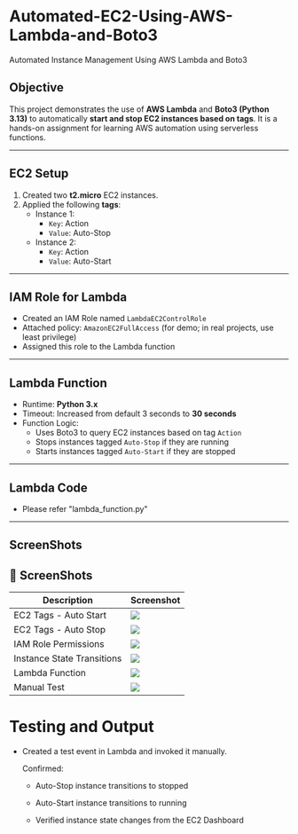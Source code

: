 # Automated-EC2-Using-AWS-Lambda-and-Boto3
Automated Instance Management Using AWS Lambda and Boto3

## Objective
This project demonstrates the use of **AWS Lambda** and **Boto3 (Python 3.13)** to automatically **start and stop EC2 instances based on tags**. It is a hands-on assignment for learning AWS automation using serverless functions.

---

## EC2 Setup

1. Created two **t2.micro** EC2 instances.
2. Applied the following **tags**:
   - Instance 1:
     - `Key`: Action
     - `Value`: Auto-Stop
   - Instance 2:
     - `Key`: Action
     - `Value`: Auto-Start

---

## IAM Role for Lambda

- Created an IAM Role named `LambdaEC2ControlRole`
- Attached policy: `AmazonEC2FullAccess` (for demo; in real projects, use least privilege)
- Assigned this role to the Lambda function

---

##  Lambda Function

- Runtime: **Python 3.x**
- Timeout: Increased from default 3 seconds to **30 seconds**
- Function Logic:
  - Uses Boto3 to query EC2 instances based on tag `Action`
  - Stops instances tagged `Auto-Stop` if they are running
  - Starts instances tagged `Auto-Start` if they are stopped

---

##  Lambda Code
   - Please refer "lambda_function.py"
---

##  ScreenShots

## 📸 ScreenShots

| Description                | Screenshot |
|---------------------------|------------|
| EC2 Tags - Auto Start     | ![](ScreenShots/EC2%20Instances%20with%20tags_Auto_Start.png) |
| EC2 Tags - Auto Stop      | ![](ScreenShots/EC2%20Instances%20with%20tags_Auto_Stop.png)  |
| IAM Role Permissions      | ![](ScreenShots/IAM%20Role%20permissions.png)                 |
| Instance State Transitions| ![](ScreenShots/instance%20state%20transitions.png)          |
| Lambda Function           | ![](ScreenShots/Lambda%20Function.png)                       |
| Manual Test               | ![](ScreenShots/Manual%20test.png)                           |

# Testing and Output

- Created a test event in Lambda and invoked it manually.

  Confirmed:

  - Auto-Stop instance transitions to stopped
  
  - Auto-Start instance transitions to running
  
  - Verified instance state changes from the EC2 Dashboard 
